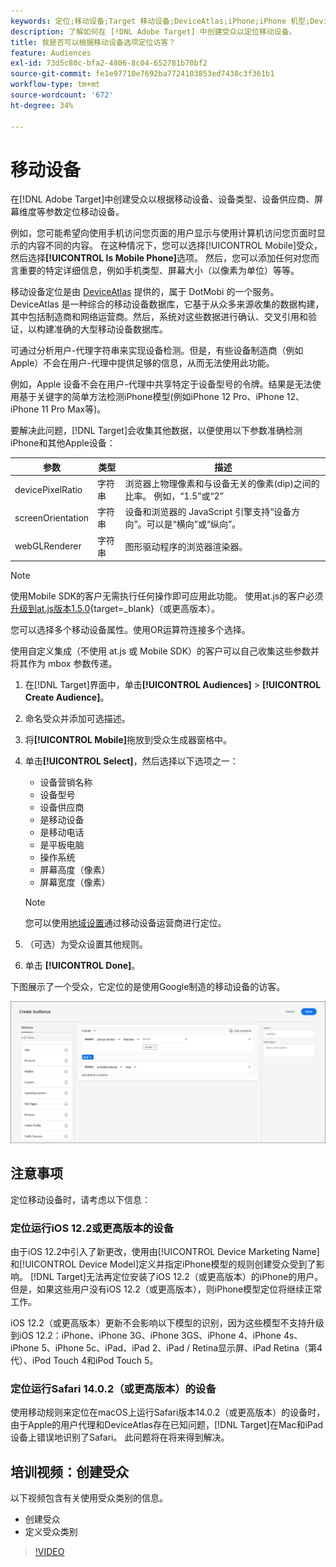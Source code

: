 ```yaml
---
keywords: 定位;移动设备;Target 移动设备;DeviceAtlas;iPhone;iPhone 机型;Device Atlas;displaywidth;显示屏宽度;显示屏高度;设备类型;displayheight;手机;平板电脑;设备型号
description: 了解如何在 [!DNL Adobe Target] 中创建受众以定位移动设备。
title: 我是否可以根据移动设备选项定位访客？
feature: Audiences
exl-id: 73d5c80c-bfa2-4806-8c04-652781b70bf2
source-git-commit: fe1e97710e7692ba7724103853ed7438c3f361b1
workflow-type: tm+mt
source-wordcount: '672'
ht-degree: 34%

---
```


# 移动设备

在[!DNL Adobe Target]中创建受众以根据移动设备、设备类型、设备供应商、屏幕维度等参数定位移动设备。

例如，您可能希望向使用手机访问您页面的用户显示与使用计算机访问您页面时显示的内容不同的内容。 在这种情况下，您可以选择[!UICONTROL Mobile]受众，然后选择&#x200B;**[!UICONTROL Is Mobile Phone]**&#x200B;选项。 然后，您可以添加任何对您而言重要的特定详细信息，例如手机类型、屏幕大小（以像素为单位）等等。

移动设备定位是由 [DeviceAtlas](https://deviceatlas.com/device-data/user-agent-tester) 提供的，属于 DotMobi 的一个服务。DeviceAtlas 是一种综合的移动设备数据库，它基于从众多来源收集的数据构建，其中包括制造商和网络运营商。然后，系统对这些数据进行确认、交叉引用和验证，以构建准确的大型移动设备数据库。

可通过分析用户-代理字符串来实现设备检测。但是，有些设备制造商（例如 Apple）不会在用户-代理中提供足够的信息，从而无法使用此功能。

例如，Apple 设备不会在用户-代理中共享特定于设备型号的令牌。结果是无法使用基于关键字的简单方法检测iPhone模型(例如iPhone 12 Pro、iPhone 12、iPhone 11 Pro Max等)。

要解决此问题，[!DNL Target]会收集其他数据，以便使用以下参数准确检测iPhone和其他Apple设备：

| 参数 | 类型 | 描述 |
|--- |--- |--- |
| devicePixelRatio | 字符串 | 浏览器上物理像素和与设备无关的像素(dip)之间的比率。 例如，“1.5”或“2” |
| screenOrientation | 字符串 | 设备和浏览器的 JavaScript 引擎支持“设备方向”。可以是“横向”或“纵向”。 |
| webGLRenderer | 字符串 | 图形驱动程序的浏览器渲染器。 |

>[!NOTE]
>
>使用Mobile SDK的客户无需执行任何操作即可应用此功能。 使用at.js的客户必须[升级到at.js版本1.5.0](https://experienceleague.adobe.com/docs/target-dev/developer/client-side/at-js-implementation/target-atjs-versions.html?lang=zh-Hans){target=_blank}（或更高版本）。

您可以选择多个移动设备属性。使用OR运算符连接多个选择。

使用自定义集成（不使用 at.js 或 Mobile SDK）的客户可以自己收集这些参数并将其作为 mbox 参数传递。

1. 在[!DNL Target]界面中，单击&#x200B;**[!UICONTROL Audiences]** > **[!UICONTROL Create Audience]**。
1. 命名受众并添加可选描述。
1. 将&#x200B;**[!UICONTROL Mobile]**&#x200B;拖放到受众生成器窗格中。
1. 单击&#x200B;**[!UICONTROL Select]**，然后选择以下选项之一：

   * 设备营销名称
   * 设备型号
   * 设备供应商
   * 是移动设备
   * 是移动电话
   * 是平板电脑
   * 操作系统
   * 屏幕高度（像素）
   * 屏幕宽度（像素）

   >[!NOTE]
   >
   >您可以使用[地域设置](/help/main/c-target/c-audiences/c-target-rules/geo.md#concept_5B4D99DE685348FB877929EE0F942670)通过移动设备运营商进行定位。

1. （可选）为受众设置其他规则。
1. 单击 **[!UICONTROL Done]**。

下图展示了一个受众，它定位的是使用Google制造的移动设备的访客。

![定位移动设备](assets/target_mobile.png)

## 注意事项

定位移动设备时，请考虑以下信息：

### 定位运行iOS 12.2或更高版本的设备

由于iOS 12.2中引入了新更改，使用由[!UICONTROL Device Marketing Name]和[!UICONTROL Device Model]定义并指定iPhone模型的规则创建受众受到了影响。 [!DNL Target]无法再定位安装了iOS 12.2（或更高版本）的iPhone的用户。 但是，如果这些用户没有iOS 12.2（或更高版本），则iPhone模型定位将继续正常工作。

iOS 12.2（或更高版本）更新不会影响以下模型的识别，因为这些模型不支持升级到iOS 12.2：iPhone、iPhone 3G、iPhone 3GS、iPhone 4、iPhone 4s、iPhone 5、iPhone 5c、iPad、iPad 2、iPad / Retina显示屏、iPad Retina（第4代）、iPod Touch 4和iPod Touch 5。

### 定位运行Safari 14.0.2（或更高版本）的设备

使用移动规则来定位在macOS上运行Safari版本14.0.2（或更高版本）的设备时，由于Apple的用户代理和DeviceAtlas存在已知问题，[!DNL Target]在Mac和iPad设备上错误地识别了Safari。 此问题将在将来得到解决。

## 培训视频：创建受众

以下视频包含有关使用受众类别的信息。

* 创建受众
* 定义受众类别

>[!VIDEO](https://video.tv.adobe.com/v/17392)
